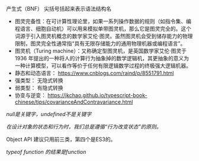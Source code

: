 产生式（BNF）
尖括号括起来表示语法结构名

* 图灵完备性：在可计算性理论里，如果一系列操作数据的规则（如指令集、编程语言、细胞自动机）可以用来模拟单带图灵机，那么它是图灵完全的。这个词源于引入图灵机概念的数学家艾伦·图灵。虽然图灵机会受到储存能力的物理限制，图灵完全性通常指“具有无限存储能力的通用物理机器或编程语言”。
* 图灵机（Turing machine）：又称确定型图灵机，是英国数学家艾伦·图灵于 1936 年提出的一种将人的计算行为抽象掉的数学逻辑机，其更抽象的意义为一种计算模型，可以看作等价于任何有限逻辑数学过程的终极强大逻辑机器。
* 静态和动态语言： https://www.cnblogs.com/raind/p/8551791.html
* 强类型： 无隐式转换
* 弱类型： 有隐式转换
* 协变与逆变： https://jkchao.github.io/typescript-book-chinese/tips/covarianceAndContravariance.html


*null是关键字，undefined不是关键字*

*在设计对象的状态和行为时，我们总是遵循“行为改变状态”的原则。*

Object API
建议只用前三类，第四个是ES3的。


*typeof function 的结果是function*
